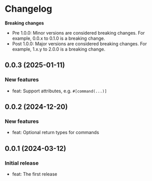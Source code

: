 # Changelog

**Breaking changes**

- Pre 1.0.0: Minor versions are considered breaking changes. For example, 0.0.x to 0.1.0 is a breaking change.
- Post 1.0.0: Major versions are considered breaking changes. For example, 1.x.y to 2.0.0 is a breaking change.

## 0.0.3 (2025-01-11)

### New features

- feat: Support attributes, e.g. `#[command(...)]`

## 0.0.2 (2024-12-20)

### New features

- feat: Optional return types for commands

## 0.0.1 (2024-03-12)

### Initial release

- feat: The first release
